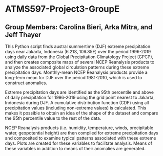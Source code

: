 # ATMS597-Project3-GroupE
## Group Members: Carolina Bieri, Arka Mitra, and Jeff Thayer

This Python script finds austral summertime (DJF) extreme precipitation days near Jakarta, Indonesia (6.21S, 106.85E) over the period 1996-2019 using daily data from the Global Precipitation Climatology Project (GPCP), and then creates composite maps of several NCEP Reanalysis products to analyze the associated global circulation patterns during these extreme precipitation days. Monthly-mean NCEP Reanalysis products provide a long-term mean for DJF over the period 1981-2010, which is used to construct anomalies. 

Extreme precipitation days are identified as the 95th percentile and above of daily precipitation for 1996-2019 using the grid point nearest to Jakarta, Indonesia during DJF. A cumulative distribution function (CDF) using all precipitation values (including non-extreme values) is calculated. This makes it possible to obtain an idea of the shape of the dataset and compare the 95th percentile value to the rest of the data.

NCEP Reanalysis products (i.e. humidity, temperature, winds, precipitable water, geopotential height) are then compiled for extreme precipitation days and composited to examine typical patterns associated with these extreme days. Plots are created for these variables to facilitate analysis. Means of these variables in addition to means of their anomalies are generated. 
